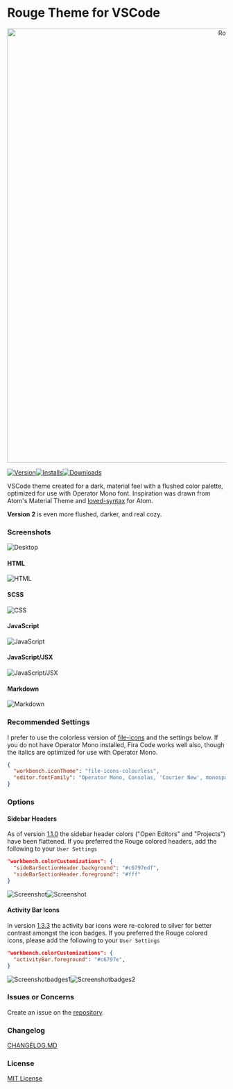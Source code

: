 # Rouge Theme for VSCode

<p align="center">
  <a href="https://github.com/josefaidt/rouge-theme">
    <img
      alt="Rouge"
      src="https://raw.githubusercontent.com/josefaidt/rouge-theme/main/img/banner2.png"
      width="1000"
    />
  </a>
</p>

[![Version](https://vsmarketplacebadge.apphb.com/version/josef.rouge-theme.svg)](https://marketplace.visualstudio.com/items?itemName=josef.rouge-theme)[![Installs](https://vsmarketplacebadge.apphb.com/installs/josef.rouge-theme.svg)](https://marketplace.visualstudio.com/items?itemName=josef.rouge-theme)[![Downloads](https://vsmarketplacebadge.apphb.com/downloads/josef.rouge-theme.svg)](https://marketplace.visualstudio.com/items?itemName=josef.rouge-theme)

VSCode theme created for a dark, material feel with a flushed color palette, optimized for use with Operator Mono font.
Inspiration was drawn from Atom's Material Theme and [loved-syntax](https://github.com/DanielPintilei/atom-loved-syntax) for Atom.

**Version 2** is even more flushed, darker, and real cozy.

### Screenshots

![Desktop](https://raw.githubusercontent.com/josefaidt/rouge-theme/main/img/rouge-desktop-1_4.png)

#### HTML

![HTML](https://raw.githubusercontent.com/josefaidt/rouge-theme/main/img/rouge-html-1_3_1.png)

#### SCSS

![CSS](https://raw.githubusercontent.com/josefaidt/rouge-theme/main/img/rouge-scss-1_4.png)

#### JavaScript

![JavaScript](https://raw.githubusercontent.com/josefaidt/rouge-theme/main/img/rouge-js-1_3_1.png)

#### JavaScript/JSX

![JavaScript/JSX](https://raw.githubusercontent.com/josefaidt/rouge-theme/main/img/rouge-jsx-1_2_3.png)

#### Markdown

![Markdown](https://raw.githubusercontent.com/josefaidt/rouge-theme/main/img/rouge-md-1_3_1.png)

### Recommended Settings

I prefer to use the colorless version of [file-icons](https://marketplace.visualstudio.com/items?itemName=file-icons.file-icons) and the settings below. If you do not have Operator Mono installed, Fira Code works well also, though the italics are optimized for use with Operator Mono.

```json
{
  "workbench.iconTheme": "file-icons-colourless",
  "editor.fontFamily": "Operator Mono, Consolas, 'Courier New', monospace"
}
```

### Options

#### Sidebar Headers

As of version [1.1.0](https://github.com/josefaidt/rouge-theme/blob/main/CHANGELOG.md#110---2017-10-11) the sidebar header colors ("Open Editors" and "Projects") have been flattened. If you preferred the Rouge colored headers, add the following to your `User Settings`

```json
"workbench.colorCustomizations": {
  "sideBarSectionHeader.background": "#c6797edf",
  "sideBarSectionHeader.foreground": "#fff"
}
```

![Screenshot](https://raw.githubusercontent.com/josefaidt/rouge-theme/main/img/screenshot04b.png)![Screenshot](https://raw.githubusercontent.com/josefaidt/rouge-theme/main/img/screenshot04a.png)

#### Activity Bar Icons

In version [1.3.3](https://github.com/josefaidt/rouge-theme/releases/tag/v1.3.3) the activity bar icons were re-colored to silver for better contrast amongst the icon badges. If you preferred the Rouge colored icons, please add the following to your `User Settings`

```json
"workbench.colorCustomizations": {
  "activityBar.foreground": "#c6797e",
}
```

![Screenshotbadges1](https://raw.githubusercontent.com/josefaidt/rouge-theme/main/img/rouge-ed-badges-1_3_2_small.png)![Screenshotbadges2](https://raw.githubusercontent.com/josefaidt/rouge-theme/main/img/rouge-ed-badges-1_3_3_small.png)

### Issues or Concerns

Create an issue on the [repository](https://github.com/josefaidt/rouge-theme/issues).

### Changelog

[CHANGELOG.MD](https://github.com/josefaidt/rouge-theme/blob/main/CHANGELOG.md)

### License

[MIT License](./LICENSE)
